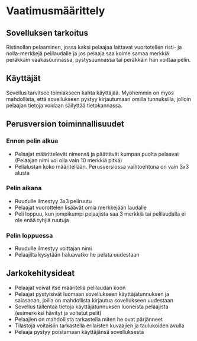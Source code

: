 # Vaatimusmäärittely

## Sovelluksen tarkoitus

Ristinollan pelaaminen, jossa kaksi pelaajaa laittavat vuortotellen risti- ja nolla-merkkejä pelilaudalle ja jos pelaaja saa kolme samaa merkkiä peräkkäin vaakasuunnassa, pystysuunnassa tai peräkkäin hän voittaa pelin.

## Käyttäjät

Sovellus tarvitsee toimiakseen kahta käyttäjää. Myöhemmin on myös mahdollista, että sovellukseen pystyy kirjautumaan omilla tunnuksilla, jolloin pelaajan tietoja voidaan säilyttää tietokannassa.

## Perusversion toiminnallisuudet

### Ennen pelin alkua

- Pelaajat määrittelevät nimensä ja päättävät kumpaa puolta pelaavat (Pelaajan nimi voi olla vain 10 merkkiä pitkä)
- Pelialustan koko määritellään. Perusversiossa vaihtoehtona on vain 3x3 alusta

### Pelin aikana

- Ruudulle ilmestyy 3x3 peliruutu
- Pelaajat vuorottelen lisäävät omia merkkejään laudalle
- Peli loppuu, kun jompikumpi pelaajista saa 3 merkkiä tai pelilaudalla ei ole enää tyhjiä ruutuja

### Pelin loppuessa
- Ruudulle ilmestyy voittajan nimi
- Pelaajilta kysytään haluavatko he pelata uudestaan

## Jarkokehitysideat
- Pelaajat voivat itse määritellä pelilaudan koon
- Pelaajat pystyisivät luomaan sovellukseen käyttäjätunnuksen ja salasanan, joilla on mahdollista kirjautua sovellukseen uudestaan
- Sovellus tallentaa tietoja käyttäjätunnuksen luoneista pelaajista (esimerkiksi hävityt ja voitetut pelit)
- Pelaajien on mahdollista tarkastella miten he ovat pärjänneet 
 - Tilastoja voitaisiin tarkastella erilaisten kuvaajien ja taulukoiden avulla
- Pelaaja pystyy poistamaan käyttäjänsä sovelluksesta
